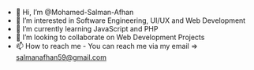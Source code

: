 - 👋 Hi, I’m @Mohamed-Salman-Afhan
- 👀 I’m interested in Software Engineering, UI/UX and Web Development
- 🌱 I’m currently learning JavaScript and PHP
- 💞️ I’m looking to collaborate on Web Development Projects
- 📫 How to reach me - You can reach me via my email => salmanafhan59@gmail.com

<!---
Mohamed-Salman-Afhan/Mohamed-Salman-Afhan is a ✨ special ✨ repository because its `README.md` (this file) appears on your GitHub profile.
You can click the Preview link to take a look at your changes.
--->
